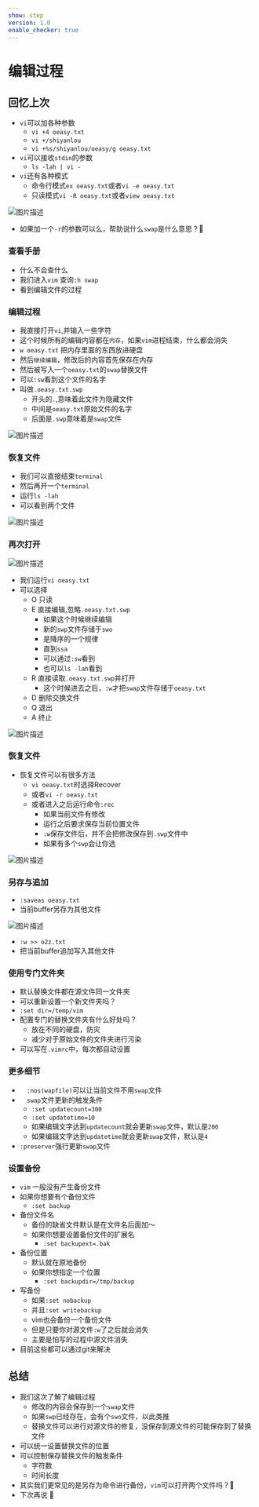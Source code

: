```yaml
---
show: step
version: 1.0
enable_checker: true
---
```


# 编辑过程

## 回忆上次

- `vi`可以加各种参数
	- `vi +4 oeasy.txt`
	- `vi +/shiyanlou`
	- `vi +%s/shiyanlou/oeasy/g oeasy.txt`
- `vi`可以接收`stdin`的参数
	- `ls -lah | vi -`
- `vi`还有各种模式
	- 命令行模式`ex oeasy.txt`或者`vi -e oeasy.txt`
	- 只读模式`vi -R oeasy.txt`或者`view oeasy.txt`

![图片描述](https://doc.shiyanlou.com/courses/uid1190679-20210203-1612344137448)
- 如果加一个`-r`的参数可以么，帮助说什么`swap`是什么意思？🤔

### 查看手册

- 什么不会查什么 
- 我们进入`vim` 查询`:h swap`
- 看到编辑文件的过程


### 编辑过程

- 我直接打开`vi`,并输入一些字符
- 这个时候所有的编辑内容都在`内存`，如果`vim`进程结束，什么都会消失
- `w oeasy.txt` 把内存里面的东西放进硬盘
- 然后`继续编辑`，修改后的内容首先保存在内存
- 然后被写入一个`oeasy.txt`的`swap`替换文件
- 可以`:sw`看到这个文件的名字
- 叫做`.oeasy.txt.swp` 
	- 开头的`.`,意味着此文件为隐藏文件
	- 中间是`oeasy.txt`原始文件的名字
	- 后面是`.swp`意味着是`swap`文件

![图片描述](https://doc.shiyanlou.com/courses/uid1190679-20210203-1612359054131)


### 恢复文件

- 我们可以直接结束`terminal`
- 然后再开一个`terminal`
- 运行`ls -lah`
- 可以看到两个文件

![图片描述](https://doc.shiyanlou.com/courses/uid1190679-20210203-1612359169162)

### 再次打开


![图片描述](https://doc.shiyanlou.com/courses/uid1190679-20210203-1612359265645)

- 我们运行`vi oeasy.txt`
- 可以选择
	-  O 只读
	-  E 直接编辑,忽略`.oeasy.txt.swp`
		- 如果这个时候继续编辑
		- 新的`swp`文件存储于`swo`
		- 是降序的一个规律
		- 直到`ssa`
		- 可以通过`:sw`看到
		- 也可以`ls -lah`看到
	-  R 直接读取`.oeasy.txt.swp`并打开
		- 这个时候进去之后，`:w`才把`swap`文件存储于`oeasy.txt` 
	-  D 删除交换文件
	-  Q 退出
	-  A 终止

![图片描述](https://doc.shiyanlou.com/courses/uid1190679-20210203-1612359798254)


### 恢复文件
- 恢复文件可以有很多方法
	- `vi oeasy.txt`时选择Recover
	- 或者`vi -r oeasy.txt`
	- 或者进入之后运行命令`:rec`
		- 如果当前文件有修改
		- 运行之后要求保存当前位置文件
		- `:w`保存文件后，并不会把修改保存到`.swp`文件中
		- 如果有多个`swp`会让你选

![图片描述](https://doc.shiyanlou.com/courses/uid1190679-20210203-1612361267626)


### 另存与追加

- `:saveas oeasy.txt`
- 当前buffer另存为其他文件

![图片描述](https://doc.shiyanlou.com/courses/uid1190679-20210712-1626055510143)

- `:w >> o2z.txt`
- 把当前buffer追加写入其他文件 

### 使用专门文件夹

- 默认替换文件都在源文件同一文件夹
- 可以重新设置一个新文件夹吗？
- `:set dir=/temp/vim`
- 配置专门的替换文件夹有什么好处吗？
	- 放在不同的硬盘，防灾
	- 减少对于原始文件的文件夹进行污染
- 可以写在`.vimrc`中，每次都自动设置

### 更多细节
- 　`:nos(wapfile)`可以让当前文件不用`swap`文件
- 　`swap`文件更新的触发条件
	- `:set updatecount=300`
	- `:set updatetime=10`
	- 如果编辑文字达到`updatecount`就会更新`swap`文件，默认是`200`
	- 如果编辑文字达到`updatetime`就会更新`swap`文件，默认是`4`
- `:preserver`强行更新`swap`文件

### 设置备份

- `vim` 一般没有产生备份文件
- 如果你想要有个备份文件
	- `:set backup`
- 备份文件名
	- 备份的缺省文件默认是在文件名后面加～
	- 如果你想要设置备份文件的扩展名
		- `:set backupext=.bak`
- 备份位置
	- 默认就在原地备份
	- 如果你想指定一个位置
		- `:set backupdir=/tmp/backup`
- 写备份
	- 如果`:set nobackup`
	- 并且`:set writebackup`
	- vim也会备份一个备份文件
	- 但是只要你对源文件`:w`了之后就会消失
	- 主要是怕写的过程中源文件消失
- 目前这些都可以通过git来解决



## 总结
- 我们这次了解了编辑过程
	- 修改的内容会保存到一个`swap`文件
	- 如果`swp`已经存在，会有个`swo`文件，以此类推
	- 替换文件可以进行对源文件的修复，没保存到源文件的可能保存到了替换文件
- 可以统一设置替换文件的位置
- 可以控制保存替换文件的触发条件
	- 字符数
	- 时间长度
- 其实我们更常见的是另存为命令进行备份，`vim`可以打开两个文件吗？🤔
- 下次再说 👋






